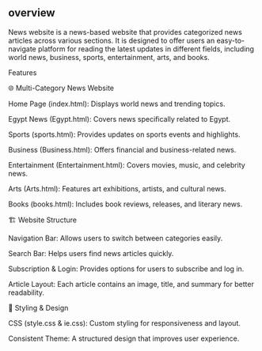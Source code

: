 ## overview

News website is a news-based website that provides categorized news articles across various sections. It is designed to offer users an easy-to-navigate platform for reading the latest updates in different fields, including world news, business, sports, entertainment, arts, and books.

Features

🌐 Multi-Category News Website

Home Page (index.html): Displays world news and trending topics.

Egypt News (Egypt.html): Covers news specifically related to Egypt.

Sports (sports.html): Provides updates on sports events and highlights.

Business (Business.html): Offers financial and business-related news.

Entertainment (Entertainment.html): Covers movies, music, and celebrity news.

Arts (Arts.html): Features art exhibitions, artists, and cultural news.

Books (books.html): Includes book reviews, releases, and literary news.

🏗 Website Structure

Navigation Bar: Allows users to switch between categories easily.

Search Bar: Helps users find news articles quickly.

Subscription & Login: Provides options for users to subscribe and log in.

Article Layout: Each article contains an image, title, and summary for better readability.

🎨 Styling & Design

CSS (style.css & ie.css): Custom styling for responsiveness and layout.

Consistent Theme: A structured design that improves user experience.
